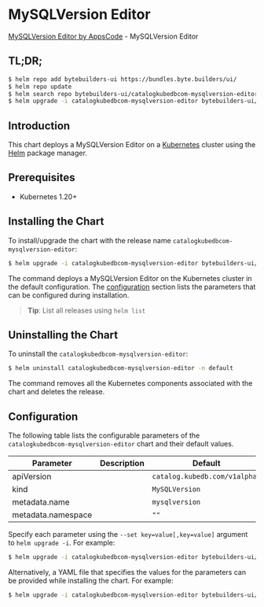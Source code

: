 # MySQLVersion Editor

[MySQLVersion Editor by AppsCode](https://byte.builders) - MySQLVersion Editor

## TL;DR;

```bash
$ helm repo add bytebuilders-ui https://bundles.byte.builders/ui/
$ helm repo update
$ helm search repo bytebuilders-ui/catalogkubedbcom-mysqlversion-editor --version=v0.4.18
$ helm upgrade -i catalogkubedbcom-mysqlversion-editor bytebuilders-ui/catalogkubedbcom-mysqlversion-editor -n default --create-namespace --version=v0.4.18
```

## Introduction

This chart deploys a MySQLVersion Editor on a [Kubernetes](http://kubernetes.io) cluster using the [Helm](https://helm.sh) package manager.

## Prerequisites

- Kubernetes 1.20+

## Installing the Chart

To install/upgrade the chart with the release name `catalogkubedbcom-mysqlversion-editor`:

```bash
$ helm upgrade -i catalogkubedbcom-mysqlversion-editor bytebuilders-ui/catalogkubedbcom-mysqlversion-editor -n default --create-namespace --version=v0.4.18
```

The command deploys a MySQLVersion Editor on the Kubernetes cluster in the default configuration. The [configuration](#configuration) section lists the parameters that can be configured during installation.

> **Tip**: List all releases using `helm list`

## Uninstalling the Chart

To uninstall the `catalogkubedbcom-mysqlversion-editor`:

```bash
$ helm uninstall catalogkubedbcom-mysqlversion-editor -n default
```

The command removes all the Kubernetes components associated with the chart and deletes the release.

## Configuration

The following table lists the configurable parameters of the `catalogkubedbcom-mysqlversion-editor` chart and their default values.

|     Parameter      | Description |                 Default                  |
|--------------------|-------------|------------------------------------------|
| apiVersion         |             | <code>catalog.kubedb.com/v1alpha1</code> |
| kind               |             | <code>MySQLVersion</code>                |
| metadata.name      |             | <code>mysqlversion</code>                |
| metadata.namespace |             | <code>""</code>                          |


Specify each parameter using the `--set key=value[,key=value]` argument to `helm upgrade -i`. For example:

```bash
$ helm upgrade -i catalogkubedbcom-mysqlversion-editor bytebuilders-ui/catalogkubedbcom-mysqlversion-editor -n default --create-namespace --version=v0.4.18 --set apiVersion=catalog.kubedb.com/v1alpha1
```

Alternatively, a YAML file that specifies the values for the parameters can be provided while
installing the chart. For example:

```bash
$ helm upgrade -i catalogkubedbcom-mysqlversion-editor bytebuilders-ui/catalogkubedbcom-mysqlversion-editor -n default --create-namespace --version=v0.4.18 --values values.yaml
```
